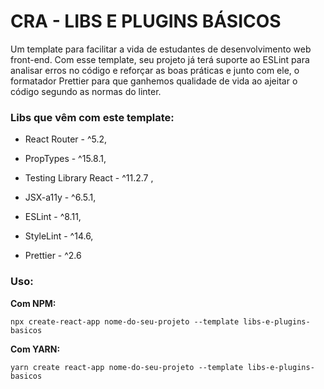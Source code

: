 # CRA - LIBS E PLUGINS BÁSICOS

Um template para facilitar a vida de estudantes de desenvolvimento web front-end. Com esse template, seu projeto já terá suporte ao ESLint para analisar erros no código e reforçar as boas práticas e junto com ele, o formatador Prettier para que ganhemos qualidade de vida ao ajeitar o código segundo as normas do linter.

### Libs que vêm com este template:

- React Router - ^5.2,

- PropTypes - ^15.8.1,

- Testing Library React - ^11.2.7 ,

- JSX-a11y - ^6.5.1,

- ESLint - ^8.11,

- StyleLint - ^14.6,

- Prettier - ^2.6  

### Uso:

**Com NPM:**

```
npx create-react-app nome-do-seu-projeto --template libs-e-plugins-basicos
```

**Com YARN:**

```
yarn create react-app nome-do-seu-projeto --template libs-e-plugins-basicos
```
